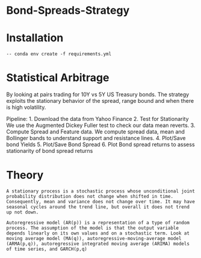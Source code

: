 # Bond-Spreads-Strategy

# Installation 
	-- conda env create -f requirements.yml
# Statistical Arbitrage 

By looking at pairs trading for 10Y vs 5Y US Treasury bonds. The strategy exploits the stationary behavior of the spread, range bound and when there is high volatility.

Pipeline:
	1. Download the data from Yahoo Finance 
	2. Test for Stationarity
		We use the Augmented Dickey Fuller test to check our data mean reverts.
	3. Compute Spread and Feature data.
		We compute spread data, mean and Bollinger bands to understand support and resistance lines.
	4. Plot/Save bond Yields 
	5. Plot/Save Bond Spread 
	6. Plot Bond spread returns to assess stationarity of bond spread returns    



# Theory
	
	A stationary process is a stochastic process whose unconditional joint probability distribution does not change when shifted in time.
	Consequently, mean and variance does not change over time. It may have seasonal cycles around the trend line, but overall it does not trend up not down.

	Autoregressive model (AR(p)) is a representation of a type of random process. The assumption of the model is that the output variable depends linearly on its own values and on a stochastic term. Look at moving average model (MA(q)), autoregressive-moving-average model (ARMA(p,q)), autoregressive integrated moving average (ARIMA) models of time series, and GARCH(p,q)

